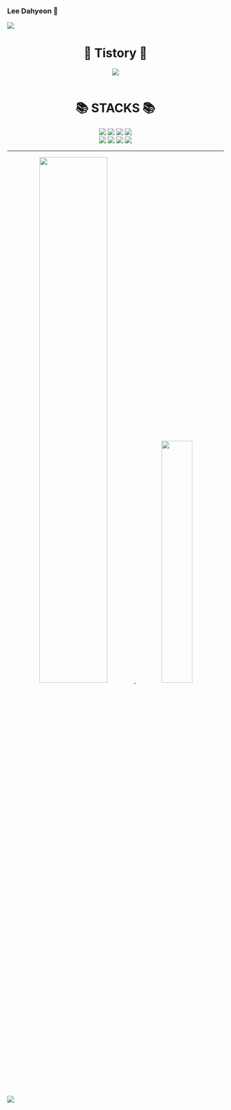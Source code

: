 ### Lee Dahyeon 👋

<!--
**dahyeon-da/dahyeon-da** is a ✨ _special_ ✨ repository because its `README.md` (this file) appears on your GitHub profile.

Here are some ideas to get you started:

- 🔭 I’m currently working on ...
- 🌱 I’m currently learning ...
- 👯 I’m looking to collaborate on ...
- 🤔 I’m looking for help with ...
- 💬 Ask me about ...
- 📫 How to reach me: ...
- 😄 Pronouns: ...
- ⚡ Fun fact: ...
-->
<img src="https://capsule-render.vercel.app/api?type=waving&color=BDBDC8&height=150&section=header" />

<div align=center><h1>📖 Tistory 📖</h1></div>
<div align=center>
  <a href="https://ldhyeon.tistory.com/"><img src="https://img.shields.io/badge/Tistory-20C997?style=flat-square&logo=Velog&logoColor=white"/></a>
</div>
<br>

<div align=center><h1>📚 STACKS 📚</h1></div>



<div align=center>
  <img src="https://img.shields.io/badge/react-339AF0?style=for-the-badge&logo=react&logoColor=white"> 
  <img src="https://img.shields.io/badge/html5-E34F26?style=for-the-badge&logo=html5&logoColor=white"> 
  <img src="https://img.shields.io/badge/css-1572B6?style=for-the-badge&logo=css3&logoColor=white"> 
  <img src="https://img.shields.io/badge/javascript-F7DF1E?style=for-the-badge&logo=javascript&logoColor=black"> 
  <br>
  <img src="https://img.shields.io/badge/github-181717?style=for-the-badge&logo=github&logoColor=white">
  <img src="https://img.shields.io/badge/git-F05032?style=for-the-badge&logo=git&logoColor=white">
  <img src="https://img.shields.io/badge/flutter-02569B?style=for-the-badge&logo=flutter&logoColor=white">
  <img src="https://img.shields.io/badge/Node.js-339933?style=for-the-badge&logo=Node.js&logoColor=white">
</div>

---------

<div align="center">
   <a href="https://github.com/anuraghazra/github-readme-stats">
  <img src="https://github-readme-stats.vercel.app/api?username=dahyeon-da&show_icons=true&theme=Gradient&hide_border=true&bg_color=20232a&icon_color=58A6FF&text_color=fff&title_color=58A6FF&count_private=true" width=56% />
   </a>
  <a href="https://github.com/anuraghazra/github-readme-stats">
    <img src="https://github-readme-stats.vercel.app/api/top-langs/?username=dahyeon-da&layout=donut&show_icons=true&theme=dark&hide_border=true&bg_color=20232a&icon_color=58A6FF&text_color=fff&title_color=58A6FF&count_private=true&exclude_repo=Face-Transfer-Application" width=38%/>
  </a>  
</div>

<img src="https://capsule-render.vercel.app/api?type=waving&color=BDBDC8&height=150&section=footer" />
